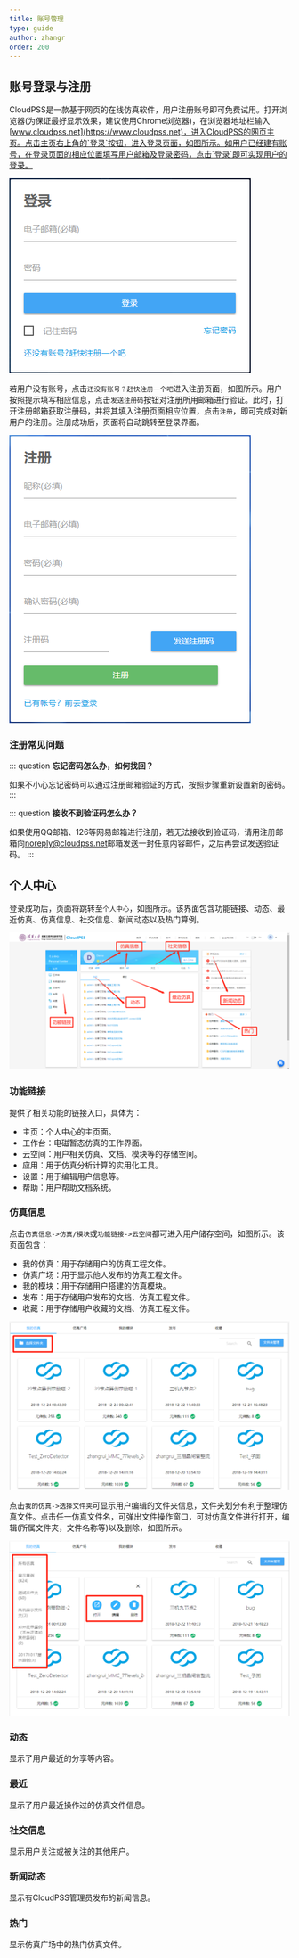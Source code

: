 ```yaml
---
title: 账号管理
type: guide
author: zhangr
order: 200
---
```


## 账号登录与注册

CloudPSS是一款基于网页的在线仿真软件，用户注册账号即可免费试用。打开浏览器(为保证最好显示效果，建议使用Chrome浏览器)，在浏览器地址栏输入[www.cloudpss.net](https://www.cloudpss.net)，进入CloudPSS的网页主页。点击主页右上角的`登录`按钮，进入登录页面，如图所示。如用户已经建有账号，在登录页面的相应位置填写用户邮箱及登录密码，点击`登录`即可实现用户的登录。

![用户登录界面](User1/Z1.png "用户登录界面")

若用户没有账号，点击`还没有账号？赶快注册一个吧`进入注册页面，如图所示。用户按照提示填写相应信息，点击`发送注册码`按钮对注册所用邮箱进行验证。此时，打开注册邮箱获取注册码，并将其填入注册页面相应位置，点击`注册`，即可完成对新用户的注册。注册成功后，页面将自动跳转至登录界面。

![用户注册界面](User1/Z2.png "用户注册界面")


### 注册常见问题

::: question
**忘记密码怎么办，如何找回？**

如果不小心忘记密码可以通过注册邮箱验证的方式，按照步骤重新设置新的密码。
:::

::: question
**接收不到验证码怎么办？**

如果使用QQ邮箱、126等网易邮箱进行注册，若无法接收到验证码，请用注册邮箱向<noreply@cloudpss.net>邮箱发送一封任意内容邮件，之后再尝试发送验证码。
:::


## 个人中心

登录成功后，页面将跳转至`个人中心`，如图所示。该界面包含功能链接、动态、最近仿真、仿真信息、社交信息、新闻动态以及热门算例。

![个人中心界面](User1/Z3.png "个人中心界面")

### 功能链接

提供了相关功能的链接入口，具体为：
+ 主页：个人中心的主页面。
+ 工作台：电磁暂态仿真的工作界面。
+ 云空间：用户相关仿真、文档、模块等的存储空间。
+ 应用：用于仿真分析计算的实用化工具。
+ 设置：用于编辑用户信息等。
+ 帮助：用户帮助文档系统。

### 仿真信息

点击`仿真信息->仿真/模块`或`功能链接->云空间`都可进入用户储存空间，如图所示。该页面包含：
+ 我的仿真：用于存储用户的仿真工程文件。
+ 仿真广场：用于显示他人发布的仿真工程文件。
+ 我的模块：用于存储用户搭建的仿真模块。
+ 发布：用于存储用户发布的文档、仿真工程文件。
+ 收藏：用于存储用户收藏的文档、仿真工程文件。

![云空间界面1](User1/Z4.png "云空间界面1")

点击`我的仿真->选择文件夹`可显示用户编辑的文件夹信息，文件夹划分有利于整理仿真文件。点击任一仿真文件名，可弹出文件操作窗口，可对仿真文件进行打开，编辑(所属文件夹，文件名称等)以及删除，如图所示。

![云空间界面2](User1/Z5.png "云空间界面2")

### 动态
 
显示了用户最近的分享等内容。 

### 最近
	
显示了用户最近操作过的仿真文件信息。  
	
### 社交信息
	
显示用户关注或被关注的其他用户。
	
### 新闻动态
	
显示有CloudPSS管理员发布的新闻信息。
	
### 热门
	
显示仿真广场中的热门仿真文件。

